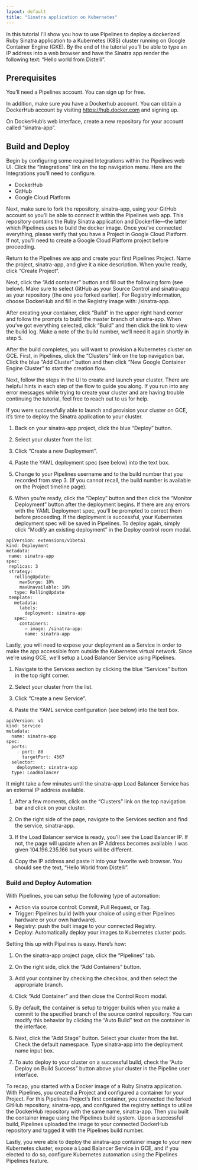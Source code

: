 ```yaml
---
layout: default
title: "Sinatra application on Kubernetes"
--- 
```


In this tutorial I’ll show you how to use Pipelines to deploy a dockerized Ruby Sinatra application to a Kubernetes (K8S) cluster running on Google Container Engine (GKE). By the end of the tutorial you’ll be able to type an IP address into a web browser and have the Sinatra app render the following text: “Hello world from Distelli”.

## Prerequisites

You’ll need a Pipelines account. You can sign up for free.

In addition, make sure you have a Dockerhub account. You can obtain a DockerHub account by visiting https://hub.docker.com and signing up.

On DockerHub’s web interface, create a new repository for your account called “sinatra-app”.

## Build and Deploy

Begin by configuring some required Integrations within the Pipelines web UI. Click the “Integrations” link on the top navigation menu. Here are the Integrations you’ll need to configure.

* DockerHub
* GitHub
* Google Cloud Platform

Next, make sure to fork the repository, sinatra-app, using your GitHub account so you’ll be able to connect it within the Pipelines web app. This repository contains the Ruby Sinatra application and Dockerfile—the latter which Pipelines uses to build the docker image. Once you’ve connected everything, please verify that you have a Project in Google Cloud Platform. If not, you’ll need to create a Google Cloud Platform project before proceeding.

Return to the Pipelines we app and create your first Pipelines Project. Name the project, sinatra-app, and give it a nice description. When you’re ready, click “Create Project”.

Next, click the “Add container” button and fill out the following form (see below). Make sure to select GitHub as your Source Control and sinatra-app as your repository (the one you forked earlier). For Registry information, choose DockerHub and fill in the Registry image with: <DockerHub username>/sinatra-app.

After creating your container, click “Build” in the upper right hand corner and follow the prompts to build the master branch of sinatra-app. When you’ve got everything selected, click “Build” and then click the link to view the build log. Make a note of the build number, we’ll need it again shortly in step 5.

After the build completes, you will want to provision a Kubernetes cluster on GCE. First, in Pipelines, click the “Clusters” link on the top navigation bar. Click the blue “Add Cluster” button and then click “New Google Container Engine Cluster” to start the creation flow.

Next, follow the steps in the UI to create and launch your cluster. There are helpful hints in each step of the flow to guide you along. If you run into any error messages while trying to create your cluster and are having trouble continuing the tutorial, feel free to reach out to us for help.

If you were successfully able to launch and provision your cluster on GCE, it’s time to deploy the Sinatra application to your cluster.

1. Back on your sinatra-app project, click the blue “Deploy” button.

1. Select your cluster from the list.

1. Click “Create a new Deployment”.

1. Paste the YAML deployment spec (see below) into the text box.

1. Change <your Pipelines username> to your Pipelines username and <Pipelines Build Number> to the build number that you recorded from step 3. (If you cannot recall, the build number is available on the Project timeline page).

1. When you’re ready, click the “Deploy” button and then click the “Monitor Deployment” button after the deployment begins. If there are any errors with the YAML Deployment spec, you’ll be prompted to correct them before proceeding. If the deployment is successful, your Kubernetes deployment spec will be saved in Pipelines. To deploy again, simply click “Modify an existing deployment” in the Deploy control room modal.

~~~
apiVersion: extensions/v1beta1
kind: Deployment
metadata:
 name: sinatra-app
spec:
 replicas: 3
 strategy:
   rollingUpdate:
     maxSurge: 10%
     maxUnavailable: 10%
   type: RollingUpdate
 template:
   metadata:
     labels:
       deployment: sinatra-app
   spec:
     containers:
       — image: /sinatra-app:
       name: sinatra-app
~~~

Lastly, you will need to expose your deployment as a Service in order to make the app accessible from outside the Kubernetes virtual network. Since we’re using GCE, we’ll setup a Load Balancer Service using Pipelines.

1. Navigate to the Services section by clicking the blue “Services” button in the top right corner.

1. Select your cluster from the list.

1. Click “Create a new Service”.

1. Paste the YAML service configuration (see below) into the text box.

~~~
apiVersion: v1
kind: Service
metadata:
  name: sinatra-app
spec:
  ports:
    - port: 80
      targetPort: 4567
  selector:
    deployment: sinatra-app
  type: LoadBalancer
~~~

It might take a few minutes until the sinatra-app Load Balancer Service has an external IP address available.

1. After a few moments, click on the “Clusters” link on the top navigation bar and click on your cluster.

1. On the right side of the page, navigate to the Services section and find the service, sinatra-app.

1. If the Load Balancer service is ready, you’ll see the Load Balancer IP. If not, the page will update when an IP Address becomes available. I was given 104.196.235.166 but yours will be different.

1. Copy the IP address and paste it into your favorite web browser. You should see the text, “Hello World from Distelli”.

### Build and Deploy Automation

With Pipelines, you can setup the following type of automation:

* Action via source control: Commit, Pull Request, or Tag.
* Trigger: Pipelines build (with your choice of using either Pipelines hardware or your own hardware).
* Registry: push the built image to your connected Registry.
* Deploy: Automatically deploy your images to Kubernetes cluster pods.

Setting this up with Pipelines is easy. Here’s how:

1. On the sinatra-app project page, click the “Pipelines” tab.

1. On the right side, click the “Add Containers” button.

1. Add your container by checking the checkbox, and then select the appropriate branch.

1. Click “Add Container” and then close the Control Room modal.

1. By default, the container is setup to trigger builds when you make a commit to the specified branch of the source control repository. You can modify this behavior by clicking the “Auto Build” text on the container in the interface.

1. Next, click the “Add Stage” button. Select your cluster from the list. Check the default namespace. Type sinatra-app into the deployment name input box.

1. To auto deploy to your cluster on a successful build, check the “Auto Deploy on Build Success” button above your cluster in the Pipeline user interface.

To recap, you started with a Docker image of a Ruby Sinatra application. With Pipelines, you created a Project and configured a container for your Project. For this Pipelines Project’s first container, you connected the forked GitHub repository, sinatra-app, and configured the registry settings to utilize the DockerHub repository with the same name, sinatra-app. Then you built the container image using the Pipelines build system. Upon a successful build, Pipelines uploaded the image to your connected DockerHub repository and tagged it with the Pipelines build number.

Lastly, you were able to deploy the sinatra-app container image to your new Kubernetes cluster, expose a Load Balancer Service in GCE, and if you elected to do so, configure Kubernetes automation using the Pipelines Pipelines feature.




